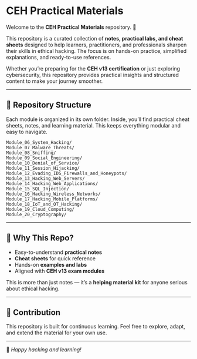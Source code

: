 # CEH Practical Materials

Welcome to the **CEH Practical Materials** repository. 🎯

This repository is a curated collection of **notes, practical labs, and cheat sheets** designed to help learners, practitioners, and professionals sharpen their skills in ethical hacking. The focus is on hands-on practice, simplified explanations, and ready-to-use references.

Whether you’re preparing for the **CEH v13 certification** or just exploring cybersecurity, this repository provides practical insights and structured content to make your journey smoother.

---

## 📂 Repository Structure

Each module is organized in its own folder. Inside, you’ll find practical cheat sheets, notes, and learning material. This keeps everything modular and easy to navigate.

```
Module_06_System_Hacking/
Module_07_Malware_Threats/
Module_08_Sniffing/
Module_09_Social_Engineering/
Module_10_Denial_of_Service/
Module_11_Session_Hijacking/
Module_12_Evading_IDS_Firewalls_and_Honeypots/
Module_13_Hacking_Web_Servers/
Module_14_Hacking_Web_Applications/
Module_15_SQL_Injection/
Module_16_Hacking_Wireless_Networks/
Module_17_Hacking_Mobile_Platforms/
Module_18_IoT_and_OT_Hacking/
Module_19_Cloud_Computing/
Module_20_Cryptography/
```

---

## 🚀 Why This Repo?

* Easy-to-understand **practical notes**
* **Cheat sheets** for quick reference
* Hands-on **examples and labs**
* Aligned with **CEH v13 exam modules**

This is more than just notes — it’s a **helping material kit** for anyone serious about ethical hacking.

---

## 🤝 Contribution

This repository is built for continuous learning. Feel free to explore, adapt, and extend the material for your own use.

---

📌 *Happy hacking and learning!*
